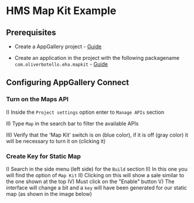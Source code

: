 
# HMS Map Kit Example




## Prerequisites

- Create a AppGallery project - [Guide](https://developer.huawei.com/consumer/en/doc/distribution/app/agc-help-createproject-0000001100334664)

- Create an application in the project with the following packagename `com.oliverbotello.eha.mapkit` - [Guide](https://developer.huawei.com/consumer/en/doc/distribution/app/agc-help-createapp-0000001146718717#section1112105771619)

## Configuring AppGallery Connect
### Turn on the Maps API
I) Inside the `Project settings` option enter to `Manage APIs` section

II) Type `Map` in the search bar to filter the available APIs

III) Verify that the 'Map Kit' switch is on (blue color), if it is off (gray color) it will be necessary to turn it on (clicking it)

### Create Key for Static Map
I) Search in the side menu (left side) for the `Build` section
II) In this one you will find the option of `Map Kit`
II) Clicking on this will show a sale similar to the one shown at the top
IV) Must click on the "Enable" button
V) The interface will change a bit and a `key` will have been generated for our static map (as shown in the image below)